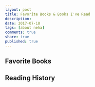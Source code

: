 ```yaml
---
layout: post
title: Favorite Books & Books I've Read
description: 
date: 2017-07-18
tags: [about neha]
comments: true
share: true
published: true
---
```


## Favorite Books


## Reading History




